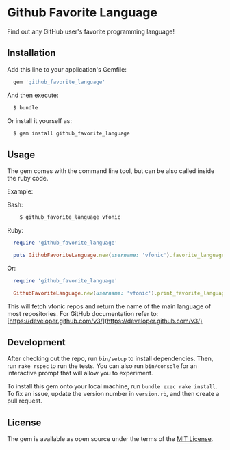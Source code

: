 # Github Favorite Language

Find out any GitHub user's favorite programming language!

## Installation

Add this line to your application's Gemfile:

```ruby
  gem 'github_favorite_language'
```

And then execute:

```bash
  $ bundle
```

Or install it yourself as:

```bash
  $ gem install github_favorite_language
```

## Usage

The gem comes with the command line tool, but can be also called inside the ruby code.


Example:

Bash:

```bash
    $ github_favorite_language vfonic
```

Ruby:

```ruby
  require 'github_favorite_language'

  puts GithubFavoriteLanguage.new(username: 'vfonic').favorite_language
```

Or:

```ruby
  require 'github_favorite_language'

  GithubFavoriteLanguage.new(username: 'vfonic').print_favorite_language
```

This will fetch vfonic repos and return the name of the main language of most repositories.
For GitHub documentation refer to: [https://developer.github.com/v3/](https://developer.github.com/v3/)


## Development

After checking out the repo, run `bin/setup` to install dependencies. Then, run `rake rspec` to run the tests. You can also run `bin/console` for an interactive prompt that will allow you to experiment.

To install this gem onto your local machine, run `bundle exec rake install`. To fix an issue, update the version number in `version.rb`, and then create a pull request.

## License

The gem is available as open source under the terms of the [MIT License](http://opensource.org/licenses/MIT).

